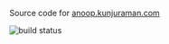 Source code for [anoop.kunjuraman.com](https://anoop.kunjuraman.com)

![build status](https://codebuild.us-east-1.amazonaws.com/badges?uuid=eyJlbmNyeXB0ZWREYXRhIjoiYTh2SldnVHBwRnBoNmcyd1BIaFZxQkFyRE5aWXRKNlE0RFVkYnJ0YWMrWUsyNGduQVVuVW1aOWRBQ0NONlhRRDRJa295RmNGVnNoTnE5ZldoWUdtRWRzPSIsIml2UGFyYW1ldGVyU3BlYyI6IjNxWGVOR3QvNnhsVFRFYkoiLCJtYXRlcmlhbFNldFNlcmlhbCI6MX0%3D&branch=master)
